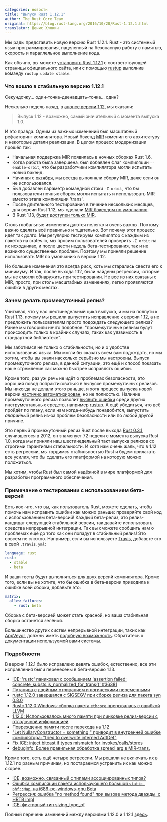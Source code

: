 ```yaml
---
categories: новости
title: "Выпуск Rust 1.12.1"
author: The Rust Core Team
original: https://blog.rust-lang.org/2016/10/20/Rust-1.12.1.html
translator: Денис Хлякин
---
```


Мы рады представить новую версию Rust 1.12.1. Rust - это системный язык
программирования, нацеленный на безопасную работу с памятью, скорость и
параллельное выполнение кода.

Как обычно, вы можете [установить Rust 1.12.1][install] с соответствующей
страницы официального сайта, или с помощью [rustup] выполнив команду
`rustup update stable`.

[install]: https://www.rust-lang.org/install.html

### Что вошло в стабильную версию 1.12.1

Секундочку... один-точка-двенадцать-точка... один?

Несколько недель назад, в [анонсе версии 1.12][one-twelve], мы сказали:

[one-twelve]: https://rustycrate.ru/%D0%BD%D0%BE%D0%B2%D0%BE%D1%81%D1%82%D0%B8/2016/09/29/rust-1.12.html

> Выпуск 1.12 - возможно, самый значительный с момента выпуска 1.0.

И это правда. Одним из важных изменений был масштабный рефакторинг
компилятора. Новый бэкенд [MIR] изменил его архитектуру и некоторые детали
реализации. В целом процесс модернизации прошёл так:

[MIR]: https://blog.rust-lang.org/2016/04/19/MIR.html

<!--cut-->

* Начальная поддержка MIR появилась в ночных сборках Rust 1.6.
* Когда работа была завершена, был добавлен флаг компиляции `--enable-orbit`,
  что бы разработчики компилятора могли испытать новый бэкенд.
* Начиная с [октября][in October], мы всегда выполняли сборку MIR, даже если
  он не использовался.
* Был добавлен параметр командной стоки `-Z orbit`, что бы пользователи ночных
  сборок могли испытать и использовать MIR вместо этапа компиляции 'trans'.
* После длительного тестирования в течение нескольких месяцев, для версии 
  Rust 1.12, мы сделали [MIR бэкендом по умолчанию][we enabled MIR by default].
* В Rust 1.13, [будет доступен только MIR][MIR will be the only option].

[in October]: https://github.com/rust-lang/rust/pull/28748
[we enabled MIR by default]: https://github.com/rust-lang/rust/pull/34096
[MIR will be the only option]: https://github.com/rust-lang/rust/pull/35764

Столь глобальные изменения даются нелегко и очень важны. Поэтому важно сделать
всё правильно и тщательно. Вот почему этот процесс идёт так долго. Мы регулярно
тестируем компилятор с каждым из пакетов на crates.io, мы просим пользователей
проверить `-Z orbit` на их исходниках, и после шести недель бета-тестирования,
так и не возникло существенных проблем. Поэтому мы приняли решение использовать
MIR по умолчанию в версии 1.12.

Но большие изменения это всегда риск, хоть мы старались свести его к минимуму.
И так, после выхода 1.12, были найдены регрессии, которые мы не смогли
обнаружить при тестировании. Не все из них связаны с MIR, просто, при столь
масштабных изменениях, легко проявляются ошибки в других местах.

### Зачем делать промежуточный релиз?

Учитывая, что у нас шестинедельный цикл выпуска, и мы на полпути к Rust 1.13,
почему мы решили выпустить исправление к версии 1.12, а не предложить 
пользователям просто подождать следующего релиза? Ранее мы говорили
нечто подобное: "промежуточные релизы будут происходить только в крайних 
случаях, таких как уязвимость в стандартной библиотеке".

Мы заботимся не только о стабильности, но и о удобстве использования языка. 
Мы могли бы сказать всем вам подождать, но мы хотим, чтобы вы знали
насколько серьёзно мы настроены. Выпуск промежуточного релиза, в данной
ситуации, это ещё и способ показать наше стремление как можно быстрее исправлять
ошибки.

Кроме того, раз уж речь не идёт о проблемах безопасности, это хороший повод
попрактиковаться в выпуске промежуточных релизов.
Мы никогда не делали этого раньше, и хотя процесс выпуска новой версии
[частично автоматизирован][semi-automated], но не полностью. Наличие
промежуточного релиза позволит [выявить ошибки][bugs] среди других
инструментальных средств, например [rustup]. А ещё убедиться, что всё пройдёт
по плану, если нам когда-нибудь понадобится, выпустить *аварийный* релиз из-за
проблем безопасности или по любой другой причине.

[semi-automated]: https://forge.rust-lang.org/release-process.html
[rustup]: https://www.rustup.rs/
[bugs]: https://github.com/rust-lang/rust/pull/37173#issuecomment-253938822

Это первый промежуточный релиз Rust после выхода [Rust 0.3.1], случившегося в 2012, он знаменует 72 недели с момента выпуска Rust 1.0, когда мы приняли наш 
шестинедельный такт выпуска релизов со строгими гарантиями стабильности.
И хотя нам очень жаль, что в 1.12 есть регрессии, мы гордимся стабильностью
Rust и будем прилагать все усилия, что бы сделать его платформой на которую
можно положиться.

Мы хотим, чтобы Rust был самой надёжной в мире платформой для разработки
программного обеспечения.

[Rust 0.3.1]: https://mail.mozilla.org/pipermail/rust-dev/2012-July/002152.html

### Примечание о тестировании с использованием бета-версий

Есть кое-что, что вы, как пользователь Rust, можете сделать, чтобы помочь нам
исправить ошибки как можно раньше: проверяйте свой код с использованием 
бета-версий! Каждый бета-релиз, это релиз-кандидат следующей стабильной версии,
так давайте использовать средства непрерывной интеграции. Так вы сможете
сообщить нам о проблемах ещё до того как они попадут в стабильный релиз!
Это совсем не сложно. Например, если вы используете
[Travis](https://travis-ci.org/), добавьте это в свой `.travis.yml`:

```yaml
language: rust
rust:
  - stable
  - beta
```

И ваши тесты будут выполняться для двух версий компилятора. Кроме того, если вы
не хотите, что бы ошибка в бета-версии приводила к ошибке всей сборки, добавьте
это:

```yaml
matrix:
  allow_failures:
    - rust: beta
```

Сборка с бета-версией может стать красной, но ваша стабильная сборка останется
зелёной.

Большинство других систем непрерывной интеграции, таких как 
[AppVeyor](https://www.appveyor.com/), должны иметь
[подобную возможность](https://www.appveyor.com/docs/build-configuration/#allow-failing-jobs).
Обратитесь к документации используемой вами системы.

### Подробности

В версии 1.12.1 было исправлено девять ошибок, естественно, все эти исправления
были перенесены в бета-версию 1.13.

* [ICE: 'rustc' паниковал с сообщением 'assertion failed: concrete_substs.is_normalized_for_trans()' #36381][36381]
* [Путаница с двойным отрицанием и логическими переменными][36856]
* [rustc 1.12.0 завершался с SIGSEGV при сборке релиза для пакета syn 0.8.0][36875]
* [Rustc 1.12.0 Windows-сборка пакета `ethcore` прерывалась с ошибкой LLVM][36924]
* [1.12.0: Использовалось много памяти при линковке релиз-версии с отладочной информацией][36926]
* [Повреждение памяти после перехода на 1.12][36936]
* ["Let NullaryConstructor = something;" приводит в внутренней ошибке компилятора: "tried to overwrite interned AdtDef"][37026]
* [Fix ICE: inject bitcast if types mismatch for invokes/calls/stores][37112]
* [debuginfo: Более правильная обработка spread_arg в MIR-trans.][37153]

[36381]: https://github.com/rust-lang/rust/issues/36381
[36856]: https://github.com/rust-lang/rust/issues/36856
[36875]: https://github.com/rust-lang/rust/issues/36875
[36924]: https://github.com/rust-lang/rust/issues/36924
[36926]: https://github.com/rust-lang/rust/issues/36926
[36936]: https://github.com/rust-lang/rust/issues/36936
[37026]: https://github.com/rust-lang/rust/issues/37026
[37112]: https://github.com/rust-lang/rust/issues/37112
[37153]: https://github.com/rust-lang/rust/issues/37153

Кроме того, есть ещё четыре регрессии. Мы решили не включать их в 1.12.1 по
разным причинам, но постараемся устранить их как можно скорее.

* [ICE, возможно, связанный с типами ассоциированных типов?][36325]
* [Ошибка компиляции пакета использующего большой `static phf::Map`, на i686-pc-windows-gnu Beta][36799]
* [Регрессия: ошибка "no method found" при вызове метода дважды, с HRTB impl][37154]
* [ICE: фиктивный тип sizing_type_of][37109]

[36325]: https://github.com/rust-lang/rust/issues/36325
[36799]: https://github.com/rust-lang/rust/issues/36799
[37154]: https://github.com/rust-lang/rust/issues/37154
[37109]: https://github.com/rust-lang/rust/issues/37109

Полный перечень изменений между версиями 1.12.0 и 1.12.1
[здесь](https://github.com/rust-lang/rust/pull/37173).
